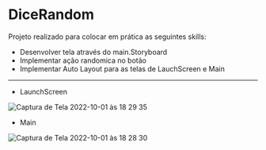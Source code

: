 # DiceRandom

Projeto realizado para colocar em prática as seguintes skills:
- Desenvolver tela através do main.Storyboard
- Implementar ação randomica no botão
- Implementar Auto Layout para as telas de LauchScreen e Main
-----

- LaunchScreen

![Captura de Tela 2022-10-01 às 18 29 35](https://user-images.githubusercontent.com/97136552/193429169-521040ec-054b-45df-9569-bbf6ed6c8454.png)


- Main

![Captura de Tela 2022-10-01 às 18 28 30](https://user-images.githubusercontent.com/97136552/193429172-e326199b-e646-4103-9b13-55f08b4dd588.png)
